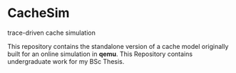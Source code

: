 # CacheSim
trace-driven cache simulation

This repository contains the standalone version of a cache model originally built for an online simulation in **qemu**. 
This Repository contains undergraduate work for my BSc Thesis. 
<br />
